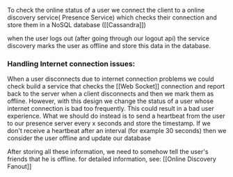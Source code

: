 To check the online status of a user we connect the client to a online discovery service( Presence Service) which checks their connection and store them in a NoSQL database ([[Cassandra]])

when the user logs out (after going through our logout api) the service discovery marks the user as offline and store this data in the database.

### Handling Internet connection issues:
When a user disconnects due to internet connection problems we could check build a service that checks the [[Web Socket]] connection and report back to the server when a client disconnects and then we mark them as offline. However, with this design we change the status of a  user whose internet connection is bad too frequently. This could result in a bad user experience. What we should do instead is to send a heartbeat from the user to our presence server every x seconds and store the timestamp. 
If we don't receive a heartbeat after an interval (for example 30 seconds) then we consider the user offline and update our database

After storing all these information, we need to somehow tell the user's friends that he is offline.
for detailed information, see:  [[Online Discovery Fanout]]